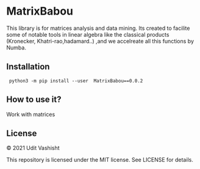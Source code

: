 # MatrixBabou
  
This library is for matrices analysis and data mining. Its created to facilite some of notable tools in linear algebra like the classical products (Kronecker, Khatri-rao,hadamard..) ,and we accelreate all this functions by Numba.

## Installation
``` python3 -m pip install --user  MatrixBabou==0.0.2```

## How to use it?
Work with matrices 

## License

© 2021 Udit Vashisht

This repository is licensed under the MIT license. See LICENSE for details.
